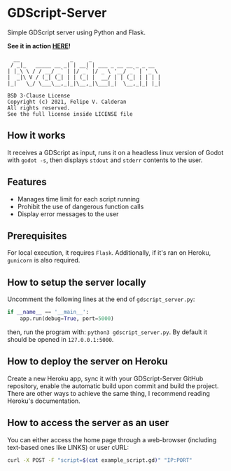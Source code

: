 # GDScript-Server
Simple GDScript server using Python and Flask.

**See it in action [HERE](https://gdscript-server.herokuapp.com/)!**

```
  __                _     _
 / _|_   _____ __ _| | __| | ___ _ __ __ _ _ __
| |_\ \ / / __/ _` | |/ _` |/ _ \ '__/ _` | '_ \
|  _|\ V / (_| (_| | | (_| |  __/ | | (_| | | | |
|_|   \_/ \___\__,_|_|\__,_|\___|_|  \__,_|_| |_|

BSD 3-Clause License
Copyright (c) 2021, Felipe V. Calderan
All rights reserved.
See the full license inside LICENSE file
```

## How it works
It receives a GDScript as input, runs it on a headless linux version of Godot
with `godot -s`, then displays `stdout` and `stderr` contents to the user.

## Features

- Manages time limit for each script running
- Prohibit the use of dangerous function calls
- Display error messages to the user

## Prerequisites
For local execution, it requires `Flask`. Additionally, if it's ran on Heroku,
`gunicorn` is also required.

## How to setup the server locally
Uncomment the following lines at the end of `gdscript_server.py`:
```python
if __name__ == '__main__':
    app.run(debug=True, port=5000)
```
then, run the program with: `python3 gdscript_server.py`. By default it should
be opened in `127.0.0.1:5000`.

## How to deploy the server on Heroku
Create a new Heroku app, sync it with your GDScript-Server GitHub repository,
enable the automatic build upon commit and build the project. There are other
ways to achieve the same thing, I recommend reading Heroku's documentation.

## How to access the server as an user
You can either access the home page through a web-browser (including text-based
ones like LINKS) or user cURL:
```bash
curl -X POST -F "script=$(cat example_script.gd)" "IP:PORT"
```
